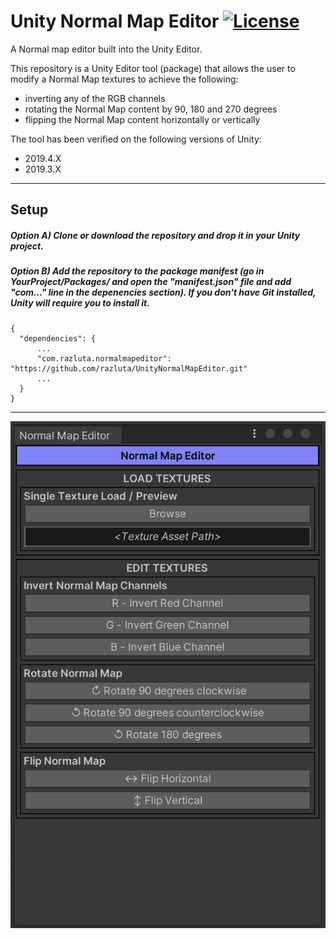 # Unity Normal Map Editor [![License](https://img.shields.io/badge/License-MIT-lightgrey.svg?style=flat)](http://mit-license.org)
A Normal map editor built into the Unity Editor.

This repository is a Unity Editor tool (package) that allows the user to modify a Normal Map textures to achieve the following:
- inverting any of the RGB channels
- rotating the Normal Map content by 90, 180 and 270 degrees
- flipping the Normal Map content horizontally or vertically

The tool has been verified on the following versions of Unity:
- 2019.4.X
- 2019.3.X

*  *  *  *  *

## Setup
##### Option A) Clone or download the repository and drop it in your Unity project.
##### Option B) Add the repository to the package manifest (go in YourProject/Packages/ and open the "manifest.json" file and add "com..." line in the depenencies section). If you don't have Git installed, Unity will require you to install it.
```
{
  "dependencies": {
      ...
      "com.razluta.normalmapeditor": "https://github.com/razluta/UnityNormalMapEditor.git"
      ...
  }
}
```
*  *  *  *  *

![](/Screenshots/NormalMapEditor_Screenshot001.png)
